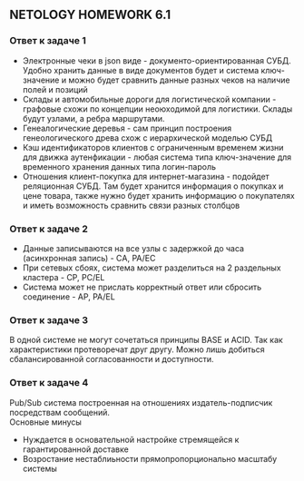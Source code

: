 ## NETOLOGY HOMEWORK 6.1

### Ответ к задаче 1

* Электронные чеки в json виде - документо-ориентированная СУБД. Удобно хранить данные в виде документов будет и система ключ-значение и можно будет сравнить данные разных чеков на наличие полей и позиций
* Склады и автомобильные дороги для логистической компании - графовые схожи по концепции неоюходимой для логистики. Склады будут узлами, а ребра маршрутами.
* Генеалогические деревья - сам принцип построения генеологического древа схож с иерархической моделью СУБД
* Кэш идентификаторов клиентов с ограниченным временем жизни для движка аутенфикации - любая система типа ключ-значение для временного хранения данных типа логин-пароль
* Отношения клиент-покупка для интернет-магазина - подойдет реляционная СУБД. Там будет хранится информация о покупках и цене товара, также нужно будет хранить информацию о покупателях и иметь возможность сравнить связи разных столбцов

### Ответ к задаче 2

* Данные записываются на все узлы с задержкой до часа (асинхронная запись) - CА, РА/ЕС
* При сетевых сбоях, система может разделиться на 2 раздельных кластера - СР, РС/ЕL
* Система может не прислать корректный ответ или сбросить соединение - AP, PA/EL

### Ответ к задаче 3

В одной системе не могут сочетаться принципы BASE и ACID. Так как характеристики протеворечат друг другу. Можно лишь добиться сбалансированной согласованности и доступности.

### Ответ к задаче 4

 Pub/Sub система построенная на отношениях издатель-подписчик посредствам сообщений.  
 Основные минусы
 * Нуждается в основательной настройке стремящейся к гарантированной доставке
 * Возростание нестаблиьности прямопропорционально масштабу системы